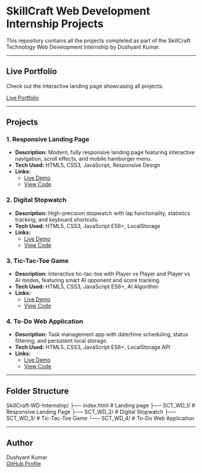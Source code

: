 # SkillCraft Web Development Internship Projects

This repository contains all the projects completed as part of the SkillCraft Technology Web Development Internship by Dushyant Kumar.

---

## Live Portfolio

Check out the interactive landing page showcasing all projects:

[Live Portfolio](https://Dushyant-143.github.io/SkillCraft-WD-Internship/)

---

## Projects

### 1. Responsive Landing Page
- **Description:** Modern, fully responsive landing page featuring interactive navigation, scroll effects, and mobile hamburger menu.
- **Tech Used:** HTML5, CSS3, JavaScript, Responsive Design
- **Links:**
  - [Live Demo](https://dushyant-143.github.io/SkillCraft-WD-Internship/SCT_WD_1)
  - [View Code](https://github.com/Dushyant-143/SkillCraft-WD-Internship/tree/main/SCT_WD_1)

### 2. Digital Stopwatch
- **Description:** High-precision stopwatch with lap functionality, statistics tracking, and keyboard shortcuts.
- **Tech Used:** HTML5, CSS3, JavaScript ES6+, LocalStorage
- **Links:**
  - [Live Demo](https://dushyant-143.github.io/SkillCraft-WD-Internship/SCT_WD_2)
  - [View Code](https://github.com/Dushyant-143/SkillCraft-WD-Internship/tree/main/SCT_WD_2)

### 3. Tic-Tac-Toe Game
- **Description:** Interactive tic-tac-toe with Player vs Player and Player vs AI modes, featuring smart AI opponent and score tracking.
- **Tech Used:** HTML5, CSS3, JavaScript ES6+, AI Algorithm
- **Links:**
  - [Live Demo](https://dushyant-143.github.io/SkillCraft-WD-Internship/SCT_WD_3)
  - [View Code](https://github.com/Dushyant-143/SkillCraft-WD-Internship/tree/main/SCT_WD_3)

### 4. To-Do Web Application
- **Description:** Task management app with date/time scheduling, status filtering, and persistent local storage.
- **Tech Used:** HTML5, CSS3, JavaScript ES6+, LocalStorage API
- **Links:**
  - [Live Demo](https://dushyant-143.github.io/SkillCraft-WD-Internship/SCT_WD_4)
  - [View Code](https://github.com/Dushyant-143/SkillCraft-WD-Internship/tree/main/SCT_WD_4)

---

## Folder Structure

SkillCraft-WD-Internship/
├── index.html # Landing page
├── SCT_WD_1/ # Responsive Landing Page
├── SCT_WD_2/ # Digital Stopwatch
├── SCT_WD_3/ # Tic-Tac-Toe Game
└── SCT_WD_4/ # To-Do Web Application

---

## Author

Dushyant Kumar  
[GitHub Profile](https://github.com/Dushyant-143)
